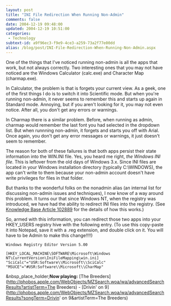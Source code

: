 ```yaml
---
layout: post
title: "INI File Redirection When Running Non-Admin"
comments: false
date: 2004-12-19 09:48:00
updated: 2004-12-19 10:51:00
categories:
 - Technology
subtext-id: a9f96ec3-f9e9-4ce3-a259-73a2f77e00dd
alias: /blog/post/INI-File-Redirection-When-Running-Non-Admin.aspx
---
```



One of the things that I've noticed running non-admin is all the apps that work, but not always correctly. Two interesting ones that you may not have noticed are the Windows Calculator (calc.exe) and Character Map (charmap.exe).

In Calculator, the problem is that is forgets your current view. As a geek, one of the first things I do is to switch it into Scientific mode. But when you're running non-admin, it never seems to remember this and starts up again in Standard mode. Annoying, but if you aren't looking for it, you may not even notice. After all, you don't get any errors or warnings.

In Charmap there is a similar problem. Before, when running as admin, charmap would remember the last font you had selected in the dropdown list. But when runnning non-admin, it forgets and starts you off with Arial. Once again, you don't get any error messages or warnings, it just doesn't seem to remember.

The reason for both of these failures is that both apps persist their state information into the WIN.INI file. Yes, you heard me right, _the Windows INI file_. This is leftover from the old days of Windows 3.x. Since INI files are located in your Windows installation directory (typically C:\WINDOWS), the app can't write to them because your non-admin account doesn't have write privileges for files in that folder.

But thanks to the wonderful folks on the nonadmin alias (an internal list for discussing non-admin issues and techniques), I now know of a way around this problem. It turns our that since Windows NT, when the registry was introduced, we have had the ability to redirect INI files into the registry. (See [Knowledge Base Article 102889](http://support.microsoft.com/default.aspx?scid=kb;en-us;102889) for the details of how this works.)

So, armed with this information, you can redirect those two apps into your HKEY_USERS registry hive with the following entry. (To use this copy-paste it into Notepad, save it with a .reg extension, and double click on it. You will have to be Admin to make this change!!!!)
    
    Windows Registry Editor Version 5.00  
      
    [HKEY_LOCAL_MACHINE\SOFTWARE\Microsoft\Windows NT\CurrentVersion\IniFileMapping\win.ini]  
    "SciCalc"="USR:Software\\Microsoft\\SciCalc"  
    "MSUCE"="#USR:Software\\Microsoft\\CharMap"

&nbsp_place_holder;**Now playing:** [The Breeders](http://phobos.apple.com/WebObjects/MZSearch.woa/wa/advancedSearchResults?artistTerm=The Breeders) - [Drivin' on 9](http://phobos.apple.com/WebObjects/MZSearch.woa/wa/advancedSearchResults?songTerm=Drivin' on 9&artistTerm=The Breeders)

